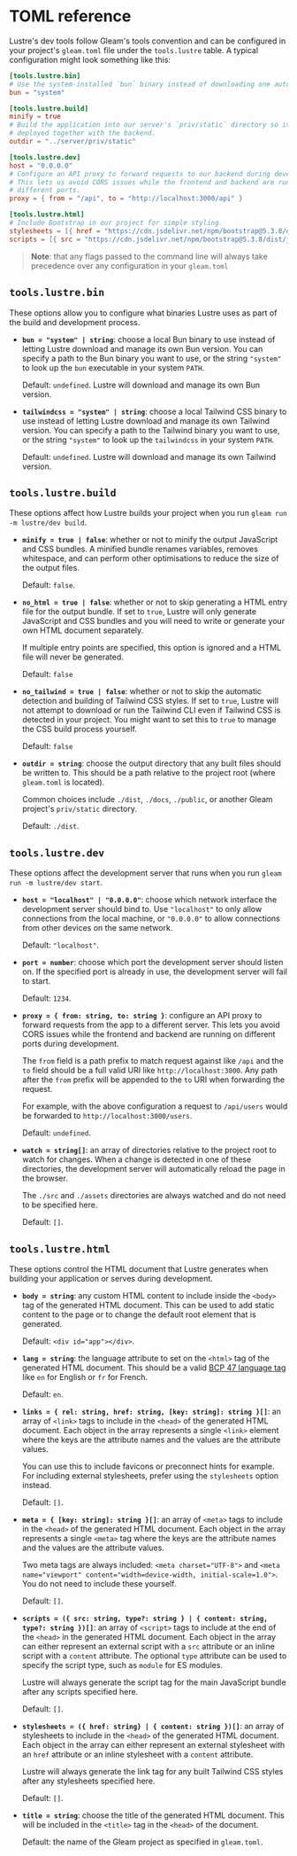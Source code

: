 # TOML reference

Lustre's dev tools follow Gleam's tools convention and can be configured in your
project's `gleam.toml` file under the `tools.lustre` table. A typical configuration
might look something like this:

```toml
[tools.lustre.bin]
# Use the system-installed `bun` binary instead of downloading one automatically.
bun = "system"

[tools.lustre.build]
minify = true
# Build the application into our server's `priv/static` directory so it can be
# deployed together with the backend.
outdir = "../server/priv/static"

[tools.lustre.dev]
host = "0.0.0.0"
# Configure an API proxy to forward requests to our backend during development.
# This lets us avoid CORS issues while the frontend and backend are running on
# different ports.
proxy = { from = "/api", to = "http://localhost:3000/api" }

[tools.lustre.html]
# Include Bootstrap in our project for simple styling.
stylesheets = [{ href = "https://cdn.jsdelivr.net/npm/bootstrap@5.3.8/dist/css/bootstrap.min.css" }]
scripts = [{ src = "https://cdn.jsdelivr.net/npm/bootstrap@5.3.8/dist/js/bootstrap.bundle.min.js" }]
```

> **Note**: that any flags passed to the command line will always take precedence
> over any configuration in your `gleam.toml`

## `tools.lustre.bin`

These options allow you to configure what binaries Lustre uses as part of the
build and development process.

- **`bun = "system" | string`**: choose a local Bun binary to use instead of letting
  Lustre download and manage its own Bun version. You can specify a path to the
  Bun binary you want to use, or the string `"system"` to look up the `bun`
  executable in your system `PATH`.

  Default: `undefined`. Lustre will download and manage its own Bun version.

- **`tailwindcss = "system" | string`**: choose a local Tailwind CSS binary to use
  instead of letting Lustre download and manage its own Tailwind version. You
  can specify a path to the Tailwind binary you want to use, or the string
  `"system"` to look up the `tailwindcss` in your system `PATH`.

  Default: `undefined`. Lustre will download and manage its own Tailwind version.

## `tools.lustre.build`

These options affect how Lustre builds your project when you run
`gleam run -m lustre/dev build`.

- **`minify = true | false`**: whether or not to minify the output JavaScript and
  CSS bundles. A minified bundle renames variables, removes whitespace, and can
  perform other optimisations to reduce the size of the output files.

  Default: `false`.

- **`no_html = true | false`**: whether or not to skip generating a HTML entry file
  for the output bundle. If set to `true`, Lustre will only generate JavaScript
  and CSS bundles and you will need to write or generate your own HTML document
  separately.

  If multiple entry points are specified, this option is ignored and a HTML file
  will never be generated.

  Default: `false`

- **`no_tailwind = true | false`**: whether or not to skip the automatic detection
  and building of Tailwind CSS styles. If set to `true`, Lustre will not attempt
  to download or run the Tailwind CLI even if Tailwind CSS is detected in your
  project. You might want to set this to `true` to manage the CSS build process
  yourself.

  Default: `false`

- **`outdir = string`**: choose the output directory that any built files should be
  written to. This should be a path relative to the project root (where `gleam.toml`
  is located).

  Common choices include `./dist`, `./docs`, `./public`, or another Gleam project's
  `priv/static` directory.

  Default: `./dist`.

## `tools.lustre.dev`

These options affect the development server that runs when you run
`gleam run -m lustre/dev start`.

- **`host = "localhost" | "0.0.0.0"`**: choose which network interface the development
  server should bind to. Use `"localhost"` to only allow connections from the
  local machine, or `"0.0.0.0"` to allow connections from other devices on the
  same network.

  Default: `"localhost"`.

- **`port = number`**: choose which port the development server should listen on. If
  the specified port is already in use, the development server will fail to
  start.

  Default: `1234`.

- **`proxy = { from: string, to: string }`**: configure an API proxy to forward
  requests from the app to a different server. This lets you avoid CORS issues
  while the frontend and backend are running on different ports during development.

  The `from` field is a path prefix to match request against like `/api` and the
  `to` field should be a full valid URI like `http://localhost:3000`. Any path
  after the `from` prefix will be appended to the `to` URI when forwarding the
  request.

  For example, with the above configuration a request to `/api/users` would be
  forwarded to `http://localhost:3000/users`.

  Default: `undefined`.

- **`watch = string[]`**: an array of directories relative to the project root to watch
  for changes. When a change is detected in one of these directories, the
  development server will automatically reload the page in the browser.

  The `./src` and `./assets` directories are always watched and do not need to
  be specified here.

  Default: `[]`.

## `tools.lustre.html`

These options control the HTML document that Lustre generates when building your
application or serves during development.

- **`body = string`**: any custom HTML content to include inside the `<body>` tag
  of the generated HTML document. This can be used to add static content to the
  page or to change the default root element that is generated.

  Default: `<div id="app"></div>`.

- **`lang = string`**: the language attribute to set on the `<html>` tag of the
  generated HTML document. This should be a valid
  [BCP 47 language tag](https://www.rfc-editor.org/rfc/bcp/bcp47.txt) like `en`
  for English or `fr` for French.

  Default: `en`.

- **`links = { rel: string, href: string, [key: string]: string }[]`**: an array
  of `<link>` tags to include in the `<head>` of the generated HTML document. Each
  object in the array represents a single `<link>` element where the keys are the
  attribute names and the values are the attribute values.

  You can use this to include favicons or preconnect hints for example. For including
  external stylesheets, prefer using the `stylesheets` option instead.

  Default: `[]`.

- **`meta = { [key: string]: string }[]`**: an array of `<meta>` tags to include
  in the `<head>` of the generated HTML document. Each object in the array
  represents a single `<meta>` tag where the keys are the attribute names and
  the values are the attribute values.

  Two meta tags are always included: `<meta charset="UTF-8">` and
  `<meta name="viewport" content="width=device-width, initial-scale=1.0">`. You
  do not need to include these yourself.

  Default: `[]`.

- **`scripts = ({ src: string, type?: string } | { content: string, type?: string })[]`**:
  an array of `<script>` tags to include at the end of the `<head>` in the
  generated HTML document. Each object in the array can either represent an
  external script with a `src` attribute or an inline script with a `content`
  attribute. The optional `type` attribute can be used to specify the script
  type, such as `module` for ES modules.

  Lustre will always generate the script tag for the main JavaScript bundle after
  any scripts specified here.

  Default: `[]`.

- **`stylesheets = ({ href: string} | { content: string })[]`**: an array of
  stylesheets to include in the `<head>` of the generated HTML document. Each
  object in the array can either represent an external stylesheet with an `href`
  attribute or an inline stylesheet with a `content` attribute.

  Lustre will always generate the link tag for any built Tailwind CSS styles after
  any stylesheets specified here.

  Default: `[]`.

- **`title = string`**: choose the title of the generated HTML document. This will
  be included in the `<title>` tag in the `<head>` of the document.

  Default: the name of the Gleam project as specified in `gleam.toml`.
